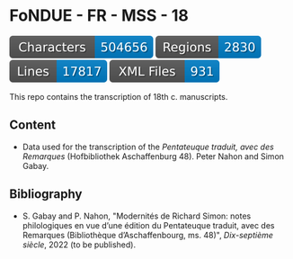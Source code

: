 # FoNDUE - FR - MSS - 18

![characters badge](badges/characters.svg) ![regions badge](badges/regions.svg) ![lines badge](badges/lines.svg) ![files badge](badges/files.svg)

This repo contains the transcription of 18th c. manuscripts.

## Content

- Data used for the transcription of the _Pentateuque traduit, avec des Remarques_ (Hofbibliothek Aschaffenburg 48). Peter Nahon and Simon Gabay.

## Bibliography

- S. Gabay and P. Nahon, "Modernités de Richard Simon: notes philologiques en vue d’une édition du Pentateuque traduit, avec des Remarques (Bibliothèque d’Aschaffenbourg, ms. 48)", _Dix-septième siècle_, 2022 (to be published).
